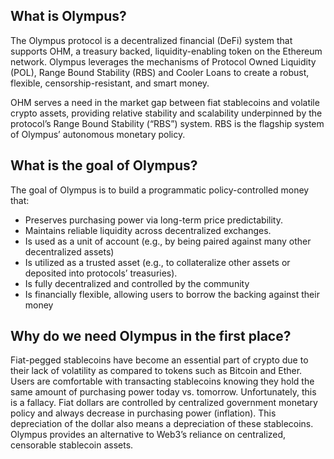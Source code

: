 
## What is Olympus?

The Olympus protocol is a decentralized financial (DeFi) system that supports OHM, a treasury backed, liquidity-enabling token on the Ethereum network. Olympus leverages the mechanisms of Protocol Owned Liquidity (POL), Range Bound Stability (RBS) and Cooler Loans to create a robust, flexible, censorship-resistant, and smart money.

OHM serves a need in the market gap between fiat stablecoins and volatile crypto assets, providing relative stability and scalability underpinned by the protocol’s Range Bound Stability (“RBS”) system. RBS is the flagship system of Olympus’ autonomous monetary policy.

## What is the goal of Olympus?

The goal of Olympus is to build a programmatic policy-controlled money that:
* Preserves purchasing power via long-term price predictability.
* Maintains reliable liquidity across decentralized exchanges.
* Is used as a unit of account (e.g., by being paired against many other decentralized assets)
* Is utilized as a trusted asset (e.g., to collateralize other assets or deposited into protocols’ treasuries).
* Is fully decentralized and controlled by the community
* Is financially flexible, allowing users to borrow the backing against their money

## Why do we need Olympus in the first place?

Fiat-pegged stablecoins have become an essential part of crypto due to their lack of volatility as compared to tokens such as Bitcoin and Ether. Users are comfortable with transacting stablecoins knowing they hold the same amount of purchasing power today vs. tomorrow. Unfortunately, this is a fallacy. Fiat dollars are controlled by centralized government monetary policy and always decrease in purchasing power (inflation). This depreciation of the dollar also means a depreciation of these stablecoins. Olympus provides an alternative to Web3’s reliance on centralized, censorable stablecoin assets. 
